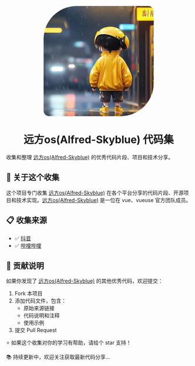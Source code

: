 <div align="center">
  <img alt="远方os(Alfred-Skyblue)" src="/src/logo/logo.jpeg" width="300" height="300" style="border-radius: 30% 5%"/>
  <h1>远方os(Alfred-Skyblue) 代码集</h1>
</div>

收集和整理 [远方os(Alfred-Skyblue)](https://github.com/Alfred-Skyblue) 的优秀代码片段、项目和技术分享。

## 📖 关于这个收集

这个项目专门收集 [远方os(Alfred-Skyblue)](https://github.com/Alfred-Skyblue) 在各个平台分享的代码片段、开源项目和技术实现。[远方os(Alfred-Skyblue)](https://github.com/Alfred-Skyblue) 是一位在 vue、vueuse 官方团队成员。

## 📋 收集来源

- ✅ [抖音](https://www.douyin.com/user/MS4wLjABAAAAGUvGqSgUb8n2mLUU9SOa5wmdZy-Sj5_FUt-DK5Iu6PpxO1QgrJ1_vXy6ikzz_Q4h)
- ✅ [哔哩哔哩](https://space.bilibili.com/423876881)

## 🤝 贡献说明

如果你发现了 [远方os(Alfred-Skyblue)](https://github.com/Alfred-Skyblue) 的其他优秀代码，欢迎提交：

1. Fork 本项目
2. 添加代码文件，包含：
    - 原始来源链接
    - 代码说明和注释
    - 使用示例
3. 提交 Pull Request

⭐ 如果这个收集对你的学习有帮助，请给个 star 支持！

📚 持续更新中，欢迎关注获取最新代码分享...

